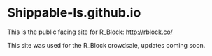 # Shippable-ls.github.io

This is the public facing site for R_Block: http://rblock.co/

This site was used for the R_Block crowdsale, updates coming soon.
